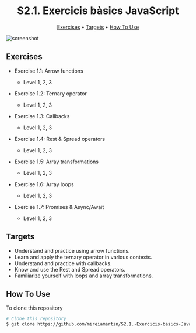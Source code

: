 
<h1 align="center">
    S2.1. Exercicis bàsics JavaScript
</h1>

<p align="center">
  <a href="#exercises">Exercises</a> •
  <a href="#targets">Targets</a> •
  <a href="#how-to-use">How To Use</a>
</p>

![screenshot](https://imgur.com/cWPP8hR.png)

## Exercises

* Exercise 1.1: Arrow functions
  - Level 1, 2, 3

* Exercise 1.2: Ternary operator
  - Level 1, 2, 3

* Exercise 1.3: Callbacks
  - Level 1, 2, 3

* Exercise 1.4: Rest & Spread operators
  - Level 1, 2, 3 
  
* Exercise 1.5: Array transformations
  - Level 1, 2, 3

* Exercise 1.6: Array loops
  - Level 1, 2, 3

* Exercise 1.7: Promises & Async/Await
  - Level 1, 2, 3


## Targets

* Understand and practice using arrow functions.
* Learn and apply the ternary operator in various contexts.
* Understand and practice with callbacks.
* Know and use the Rest and Spread operators.
* Familiarize yourself with loops and array transformations.

## How To Use

To clone this repository

```bash
# Clone this repository
$ git clone https://github.com/mireiamartin/S2.1.-Exercicis-basics-JavaScript.git